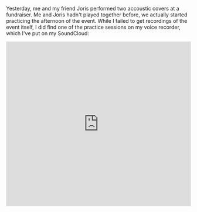 Yesterday, me and my friend Joris performed two accoustic covers at a fundraiser. Me and Joris hadn't played together
before, we actually started practicing the afternoon of the event. While I failed to get recordings of the event itself,
I did find one of the practice sessions on my voice recorder, which I've put on my SoundCloud:

<iframe width="100%" height="450" scrolling="no" frameborder="no" src="https://w.soundcloud.com/player/?url=http%3A%2F%2Fapi.soundcloud.com%2Fplaylists%2F4970958"></iframe>